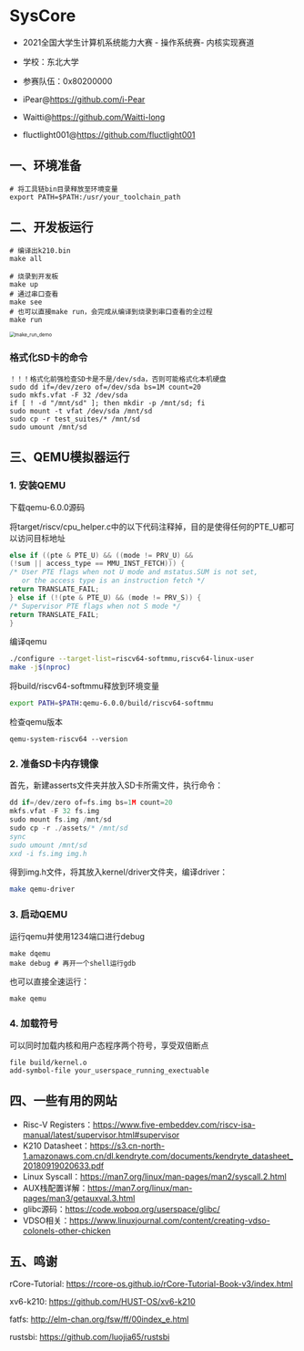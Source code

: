 # SysCore

* 2021全国大学生计算机系统能力大赛 - 操作系统赛- 内核实现赛道

* 学校：东北大学

* 参赛队伍：0x80200000

* iPear@https://github.com/i-Pear

* Waitti@https://github.com/Waitti-long

* fluctlight001@https://github.com/fluctlight001

## 一、环境准备

  ```shell
# 将工具链bin目录释放至环境变量
export PATH=$PATH:/usr/your_toolchain_path
  ```

## 二、开发板运行


```shell
# 编译出k210.bin
make all
```

```shell
# 烧录到开发板
make up
# 通过串口查看
make see
# 也可以直接make run，会完成从编译到烧录到串口查看的全过程
make run
```

<img src="doc\Modules\assets\make_run_demo.gif" alt="make_run_demo" style="zoom:60%;" />

### 格式化SD卡的命令

```shell
！！！格式化前强检查SD卡是不是/dev/sda，否则可能格式化本机硬盘
sudo dd if=/dev/zero of=/dev/sda bs=1M count=20
sudo mkfs.vfat -F 32 /dev/sda
if [ ! -d "/mnt/sd" ]; then mkdir -p /mnt/sd; fi
sudo mount -t vfat /dev/sda /mnt/sd
sudo cp -r test_suites/* /mnt/sd
sudo umount /mnt/sd
```

## 三、QEMU模拟器运行

### 1. 安装QEMU

下载qemu-6.0.0源码

将target/riscv/cpu_helper.c中的以下代码注释掉，目的是使得任何的PTE_U都可以访问目标地址

```c
else if ((pte & PTE_U) && ((mode != PRV_U) &&
(!sum || access_type == MMU_INST_FETCH))) {
/* User PTE flags when not U mode and mstatus.SUM is not set,
   or the access type is an instruction fetch */
return TRANSLATE_FAIL;
} else if (!(pte & PTE_U) && (mode != PRV_S)) {
/* Supervisor PTE flags when not S mode */
return TRANSLATE_FAIL;
}
```

编译qemu

```sh
./configure --target-list=riscv64-softmmu,riscv64-linux-user
make -j$(nproc)
```

将build/riscv64-softmmu释放到环境变量

```sh
export PATH=$PATH:qemu-6.0.0/build/riscv64-softmmu
```

检查qemu版本

```shell
qemu-system-riscv64 --version
```

### 2. 准备SD卡内存镜像

首先，新建asserts文件夹并放入SD卡所需文件，执行命令：

```c
dd if=/dev/zero of=fs.img bs=1M count=20
mkfs.vfat -F 32 fs.img
sudo mount fs.img /mnt/sd
sudo cp -r ./assets/* /mnt/sd
sync
sudo umount /mnt/sd
xxd -i fs.img img.h
```

得到img.h文件，将其放入kernel/driver文件夹，编译driver：

```sh
make qemu-driver
```

### 3. 启动QEMU

运行qemu并使用1234端口进行debug

```shell
make dqemu
make debug # 再开一个shell运行gdb
```

也可以直接全速运行：

```makefile
make qemu
```

### 4. 加载符号

可以同时加载内核和用户态程序两个符号，享受双倍断点

```gdb
file build/kernel.o
add-symbol-file your_userspace_running_exectuable
```

## 四、一些有用的网站

* Risc-V Registers：https://www.five-embeddev.com/riscv-isa-manual/latest/supervisor.html#supervisor
* K210 Datasheet：https://s3.cn-north-1.amazonaws.com.cn/dl.kendryte.com/documents/kendryte_datasheet_20180919020633.pdf
* Linux Syscall：https://man7.org/linux/man-pages/man2/syscall.2.html
* AUX栈配置详解：https://man7.org/linux/man-pages/man3/getauxval.3.html
* glibc源码：https://code.woboq.org/userspace/glibc/
* VDSO相关：https://www.linuxjournal.com/content/creating-vdso-colonels-other-chicken

## 五、鸣谢

rCore-Tutorial: https://rcore-os.github.io/rCore-Tutorial-Book-v3/index.html

xv6-k210: https://github.com/HUST-OS/xv6-k210

fatfs: http://elm-chan.org/fsw/ff/00index_e.html

rustsbi: https://github.com/luojia65/rustsbi